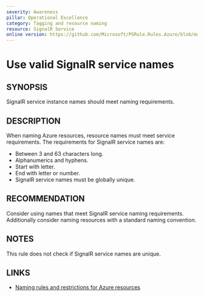```yaml
---
severity: Awareness
pillar: Operational Excellence
category: Tagging and resource naming
resource: SignalR Service
online version: https://github.com/Microsoft/PSRule.Rules.Azure/blob/main/docs/rules/en/Azure.SignalR.Name.md
---
```


# Use valid SignalR service names

## SYNOPSIS

SignalR service instance names should meet naming requirements.

## DESCRIPTION

When naming Azure resources, resource names must meet service requirements.
The requirements for SignalR service names are:

- Between 3 and 63 characters long.
- Alphanumerics and hyphens.
- Start with letter.
- End with letter or number.
- SignalR service names must be globally unique.

## RECOMMENDATION

Consider using names that meet SignalR service naming requirements.
Additionally consider naming resources with a standard naming convention.

## NOTES

This rule does not check if SignalR service names are unique.

## LINKS

- [Naming rules and restrictions for Azure resources](https://docs.microsoft.com/en-us/azure/azure-resource-manager/management/resource-name-rules)
